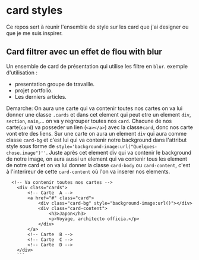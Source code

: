 # card styles

Ce repos sert à reunir l'ensemble de style sur les card que j'ai designer ou que je me suis inspirer.

## Card filtrer avec un effet de flou with blur

Un ensemble de card de présentation qui utilise les filtre en `blur`.
exemple d'utilisation :

- presentation groupe de travaille.
- projet portfolio.
- Les derniers articles.

Demarche:
On aura une carte qui va contenir toutes nos cartes on va lui donner une classe `.cards` et dans cet element qui peut etre un element `div`, `section`, `main`,... on va y regrouper toutes nos `card`.
Chacune de nos carte(`card`) va posseder un lien (`<a></a>`) avec la classe`card`, donc nos carte vont etre des liens.
Sur une carte on aura un element `div` qui aura comme classe `card-bg` et c'est lui qui va contenir notre background dans l'attribut style sous forme de `style='background-image:url("Quelques-chose.image")''`.
Juste après cet element div qui va contenir le background de notre image, on aura aussi un element qui va contenir tous les element de notre card et on va lui donner la classe `card-body` ou `card-content`, c'est à l'interireur de cette `card-content` où l'on va inserer nos elements.

```{HTML}
  <!-- Va contenir toutes nos cartes -->
    <div class="cards">
        <!-- Carte  A -->
        <a href="#" class="card">
            <div class="card-bg" style="background-image:url()"></div>
            <div class="card-content">
                <h3>Japon</h3>
                <p>Voyage, architecto officia.</p>
            </div>
        </a>
        <!-- Carte  B -->
        <!-- Carte  C -->
        <!-- Carte  D -->
    </div>
    ```

